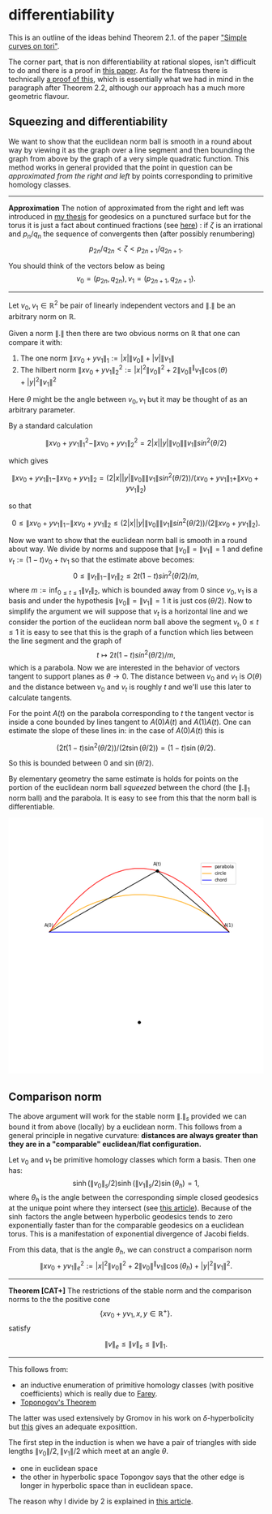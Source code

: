 <title> Toponogov </title>

# differentiability

This is an outline of the ideas behind Theorem 2.1. of the paper ["Simple curves on tori"](https://arxiv.org/abs/math/0005220).

The corner part, that is non differentiability at rational slopes,
isn't difficult to do and there is a proof in [this paper](https://arxiv.org/abs/2107.13499).
As for the flatness there is technically [a proof of this](https://arxiv.org/abs/2001.05557),
which is essentially what we had in mind in the paragraph after Theorem 2.2,
although our approach has a much more geometric flavour.



## Squeezing and differentiability


We want to show that the euclidean norm ball is smooth in a round about way
by viewing it as the graph over a line segment and then bounding the 
graph from above by the graph of a very simple quadratic function.
This method works in general provided that the point in question
can be *approximated from the right and left* by points 
corresponding to primitive homology classes.

---

**Approximation**
The notion of approximated from the right and left
was introduced in [my thesis](http://wrap.warwick.ac.uk/4008/) for geodesics on a punctured surface
but for the torus it is just a fact about continued fractions 
(see [here](https://en.wikipedia.org/wiki/Continued_fraction#Infinite_continued_fractions_and_convergents))
: if $\zeta$ is an irrational and $p_n/q_n$ the sequence of convergents
then (after possibly renumbering)
$$p_{2n}/q_{2n} < \zeta < p_{2n+1}/q_{2n+1}.$$

You should think of the vectors below  as being 
$$v_0= (p_{2n},q_{2n}), v_1 = (p_{2n+1},q_{2n+1}).$$

---


Let $v_0,v_1 \in \mathbb{R}^2$ be pair of linearly independent vectors and
$\|.\|$ be an arbitrary norm on $\mathbb{R}$.

Given a norm $\|. \|$ then there are two obvious norms on $\mathbb{R}$ that one can compare it with:

1. The one norm $\|x v_0 + y v_1 \|_1 := |x|\|v_0\| + |v| \|v_1\|$
1. The hilbert norm $\| x v_0 + y v_1 \|_2^2 := |x|^2\|v_0\|^2 +2 \|v_0\|^\|v_1\|\cos(\theta) +  |y|^2 \|v_1\|^2$

Here $\theta$ might be the angle between $v_0, v_1$ but it may be thought of as
an arbitrary parameter.

By a standard calculation

$$\| x v_0 + y v_1 \|_1^2 - \| x v_0 + y v_1 \|_2^2  =   2 |x| |y| \|v_0\|\|v_1\| sin^2(\theta/2)$$

which gives

<!-- $$\| x v_0 + y v_1 \|_1 - \| x v_0 + y v_1 \|_2  =   \frac{2|x| |y| \|v_0\|\|v_1\| sin^2(\theta/2)}{\| x v_0 + y v_1 \|_1 + \| x v_0 + y v_1 \|_2}$$ -->
$$\| x v_0 + y v_1 \|_1 - \| x v_0 + y v_1 \|_2  =   
(2|x| |y| \|v_0\|\|v_1\| sin^2(\theta/2))/( x v_0 + y v_1 \|_1 + \| x v_0 + y v_1 \|_2)$$


so that

<!-- $$0 \leq \| x v_0 + y v_1 \|_1 - \| x v_0 + y v_1 \|_2  \leq   \frac{2 |x| |y| \|v_0\|\|v_1\| sin^2(\theta/2)}{2\| x v_0 + y v_1 \|_2}.$$ -->
$$0 \leq \| x v_0 + y v_1 \|_1 - \| x v_0 + y v_1 \|_2  \leq   (2 |x| |y| \|v_0\|\|v_1\| sin^2(\theta/2))/(2\| x v_0 + y v_1 \|_2).$$


Now we want to show that the euclidean norm ball is smooth in a round about way.
We divide by norms and suppose that $\|v_0\|= \|v_1\|=1$
and define $v_t := (1-t)v_0 + tv_1$ so that the estimate above becomes:
$$0 \leq \|  v_t \|_1 - \| v_t\|_2  \leq   2 t(1-t) sin^2(\theta/2)/m,$$
where $m := \inf_{0 \leq t \leq 1} \| v_t \|_2$, which is bounded away from $0$ since $v_0,v_1$ is a basis
and under the hypothesis $\|v_0\|= \|v_1\|=1$ it is just $\cos(\theta/2)$.
Now to simplify the argument we will suppose that $v_t$ is a horizontal line 
and we consider the portion of the euclidean norm ball above the segment
$v_t,\, 0 \leq t \leq 1$
it is easy to see that this is the graph of a function which lies between the line segment and the graph of
$$ t \mapsto  2t(1-t) sin^2(\theta/2)/m,$$
which is a parabola.
Now we are interested in the behavior of vectors tangent to support planes as $\theta \rightarrow 0$.
The distance between $v_0$ and $v_1$ is $O(\theta)$ and the distance between $v_0$ and $v_t$ is roughly $t$
and we'll use this later to calculate tangents.

For the point $A(t)$ on the parabola corresponding to $t$ the tangent vector is inside a cone
bounded by lines tangent to $A(0)A(t)$ and $A(1)A(t)$.
One can estimate the slope of these lines in:
in the case of $A(0)A(t)$  this is 

<!-- $$\frac{2t(1-t) \sin^2(\theta/2)}{2t\sin(\theta/2)} = (1-t) \sin(\theta/2).$$ -->
$$(2t(1-t) \sin^2(\theta/2))/(2t\sin(\theta/2)) = (1-t) \sin(\theta/2).$$

So this is bounded between $0$ and $\sin(\theta/2)$. 

By elementary geometry the same estimate is holds for points on the portion 
of the euclidean norm ball *squeezed* between the chord (the $\|.\|_1$ norm ball) and the parabola. It is easy to see from this that the norm ball is differentiable.



![**Figure:** The euclidean ball getting squeezed](./triangle.png)


## Comparison norm

The above argument will work for the stable norm $\|. \|_s$ 
provided we can bound it from above (locally) by a euclidean norm.
This follows from a general principle in negative curvature:
**distances are always greater than they are in a "comparable" euclidean/flat configuration.**


Let $v_0$ and $v_1$ be primitive homology classes which form a basis. Then one
has: 
$$\sinh(\|v_0\|_s/2)\sinh(\|v_1\|_s/2)\sin(\theta_h) = 1,$$ 
where $\theta_h$ is the angle between the corresponding simple closed geodesics at the unique
point where they intersect (see [this article](https://arxiv.org/abs/math/0403041)).
Because of the $\sinh$ factors the angle between hyperbolic geodesics
tends to zero exponentially faster than for the comparable geodesics
on a euclidean torus. This is a manifestation of exponential divergence 
of Jacobi fields.

From this data, that is the angle $\theta_h$, we can construct a  comparison norm 
$$\| x v_0 + y v_1 \|_e^2 := |x|^2\|v_0\|^2 +2 \|v_0\|^\|v_1\|\cos(\theta_h) +  |y|^2 \|v_1\|^2.$$

---

**Theorem [CAT+]** 
The restrictions of the stable norm and the comparison norms to the the positive cone
$$\{ x v_0 + y v_1 , \, x,y \in \mathbb{R}^+ \}.$$
satisfy 

$$\| v \|_e \leq \| v \|_s \leq \| v \|_1.$$

---

This follows from:
- an inductive enumeration of primitive homology classes (with positive coefficients)
which is really due to [Farey](https://en.wikipedia.org/wiki/Farey_sequence).
- [Toponogov's Theorem](https://en.m.wikipedia.org/wiki/Toponogov%27s_theorem#:~:text=It%20is%20one%20of%20a,a%20region%20of%20low%20curvature.)

The latter was used extensively by Gromov in his work on $\delta$-hyperbolicity 
but [this](https://www2.math.upenn.edu/~wziller/math660/TopogonovTheorem-Myer.pdf) gives an adequate exposittion.

The first step in the induction is when we have a  pair of triangles with side lengths
$\|v_0\|/2,\|v_1\|/2$ which meet at an angle $\theta$.
- one in euclidean space 
- the other in hyperbolic space
Topongov says that the other edge is longer in hyperbolic space than in euclidean space.

The reason why I divide by 2 is explained in [this article](https://arxiv.org/abs/math/0403041).



